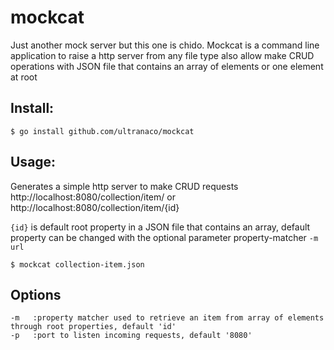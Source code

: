 # mockcat
Just another mock server but this one is chido. Mockcat is a command line application to raise a http server from any file type also allow make CRUD operations with JSON file that contains an array of elements or one element at root

## Install:

```
$ go install github.com/ultranaco/mockcat
```

## Usage:

Generates a simple http server to make CRUD requests http://localhost:8080/collection/item/ or http://localhost:8080/collection/item/{id}

`{id}` is default root property in a JSON file that contains an array, default property can be changed with the optional parameter property-matcher `-m url`

```
$ mockcat collection-item.json
```

## Options

```
-m   :property matcher used to retrieve an item from array of elements through root properties, default 'id'
-p   :port to listen incoming requests, default '8080'
```



